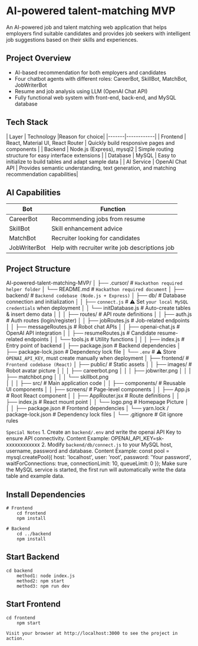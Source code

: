 # AI-powered talent-matching MVP

An AI-powered job and talent matching web application that helps employers find suitable candidates and provides job seekers with intelligent job suggestions based on their skills and experiences.

## Project Overview

- AI-based recommendation for both employers and candidates
- Four chatbot agents with different roles: CareerBot, SkillBot, MatchBot, JobWriterBot
- Resume and job analysis using LLM (OpenAI Chat API)
- Fully functional web system with front-end, back-end, and MySQL database

## Tech Stack

| Layer | Technology |Reason for choice|
|-------|------------|
| Frontend | React, Material UI, React Router | Quickly build responsive pages and components  |
| Backend | Node.js (Express), mysql2 | Simple routing structure for easy interface extensions |
| Database | MySQL | Easy to initialize to build tables and adapt sample data  |
| AI Service | OpenAI Chat API | Provides semantic understanding, text generation, and matching recommendation capabilities|

## AI Capabilities

| Bot | Function |
|-------|------------|
| CareerBot | Recommending jobs from resume |
| SkillBot | Skill enhancement advice |
| MatchBot | Recruiter looking for candidates |
| JobWriterBot | Help with recruiter write job descriptions job |

## Project Structure

AI-powered-talent-matching-MVP/
│
├── .cursor/                           # `Hackathon required helper folder`
│   └── README.md                      # `Hackathon required document`
│
├── backend/                           # `Backend codebase (Node.js + Express)`
│   ├── db/                            # Database connection and initialization
│   │   ├── `connect.js`               # ⚠️ Set `your local MySQL credentials` when deployment
│   │   └── initDatabase.js            # Auto-create tables & insert demo data
│   │
│   ├── routes/                        # API route definitions
│   │   ├── auth.js                    # Auth routes (login/register)
│   │   ├── jobRoutes.js               # Job-related endpoints
│   │   ├── messageRoutes.js           # Robot chat APIs
│   │   ├── openai-chat.js             # OpenAI API integration
│   │   ├── resumeRoutes.js            # Candidate resume-related endpoints
│   │   └── tools.js                   # Utility functions
│   │
│   ├── index.js                       # Entry point of backend
│   ├── package.json                   # Backend dependencies
│   ├── package-lock.json              # Dependency lock file
│   └── `.env`                         # ⚠️ Store `OPENAI_API_KEY`, must create manually when deployment
│
├── frontend/                          # `Frontend codebase (React)`
│   ├── public/                        # Static assets
│   │   ├── images/                    # Robot avatar picture
│   │   │   ├── careerbot.png
│   │   │   ├── jobwriter.png
│   │   │   ├── matchbot.png
│   │   │   └── skillbot.png         
│   │
│   ├── src/                           # Main application code
│   │   ├── components/                # Reusable UI components
│   │   ├── screens/                   # Page-level components
│   │   ├── App.js                     # Root React component
│   │   ├── AppRouter.jsx              # Route definitions
│   │   ├── index.js                 # React mount point
│   │   └── logo.png                   # Homepage Picture
│   │
│   ├── package.json                   # Frontend dependencies
│   └──  yarn.lock / package-lock.json # Dependency lock files
│
└── .gitignore                       # Git ignore rules

`Special Notes`
    1. Create an `backend/.env` and write the openai API Key to ensure API connectivity.
       Content Example:
                OPENAI_API_KEY=sk-xxxxxxxxxxxx
    2. Modify `backend/db/connect.js` to your MySQL host, username, password and database.
        Content Example:
            const pool = mysql.createPool({
                host: 'localhost',
                user: 'root',
                password: 'Your password',
                waitForConnections: true,
                connectionLimit: 10,
                queueLimit: 0
                });
        Make sure the MySQL service is started, the first run will automatically write the data table and example data.


## Install Dependencies
    # Frontend
        cd frontend
        npm install

    # Backend
        cd ../backend
        npm install

## Start Backend

    cd backend
        method1: node index.js
        method2: npm start
        method3: npm run dev

## Start Frontend

    cd frontend
        npm start

    Visit your browser at http://localhost:3000 to see the project in action.